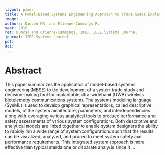 ```yaml
---
layout: paper
title: A Model-Based Systems Engineering Approach to Trade Space Exploration of Implanted Wireless Biotelemetry Communication Systems
image:
authors: Duncan KR, and Etienne-Cummings R.
year: 2018
ref: Duncan and Etienne-Cummings. 2018. IEEE Systems Journal.
journal: IEEE Systems Journal
pdf: 
doi: 
---
```


# Abstract
This paper summarizes the application of model-based systems engineering (MBSE) to the development of a system trade study and decision-making tool for implantable ultra-wideband (UWB) wireless biotelemetry communications systems. The systems modeling language (SysML) is used to develop graphical representations, called descriptive models, of the system architecture, parameters, and interdependencies along with leveraging various analytical tools to produce performance and safety assessments of various system configurations. Both descriptive and analytical models are linked together to enable system designers the ability to rapidly run a wide range of system configurations such that the results can be visualized, analyzed, and pruned to meet system safety and performance requirements. This integrated system approach is more effective than typical standalone or disparate analysis since it …

